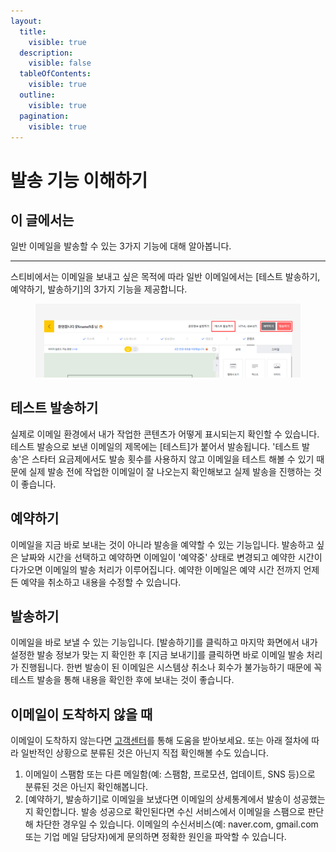 ```yaml
---
layout:
  title:
    visible: true
  description:
    visible: false
  tableOfContents:
    visible: true
  outline:
    visible: true
  pagination:
    visible: true
---
```


# 발송 기능 이해하기

## 이 글에서는

일반 이메일을 발송할 수 있는 3가지 기능에 대해 알아봅니다.

***

스티비에서는 이메일을 보내고 싶은 목적에 따라 일반 이메일에서는 \[테스트 발송하기, 예약하기, 발송하기]의 3가지 기능을 제공합니다.

<figure><img src="../../.gitbook/assets/발송 기능 이해하기.png" alt=""><figcaption></figcaption></figure>

## 테스트 발송하기 <a href="#test-send" id="test-send"></a>

실제로 이메일 환경에서 내가 작업한 콘텐츠가 어떻게 표시되는지 확인할 수 있습니다. 테스트 발송으로 보낸 이메일의 제목에는 \[테스트]가 붙어서 발송됩니다. '테스트 발송'은 스타터 요금제에서도 발송 횟수를 사용하지 않고 이메일을 테스트 해볼 수 있기 때문에 실제 발송 전에 작업한 이메일이 잘 나오는지 확인해보고 실제 발송을 진행하는 것이 좋습니다.



## 예약하기 <a href="#reserve" id="reserve"></a>

이메일을 지금 바로 보내는 것이 아니라 발송을 예약할 수 있는 기능입니다. 발송하고 싶은 날짜와 시간을 선택하고 예약하면 이메일이 '예약중' 상태로 변경되고 예약한 시간이 다가오면 이메일의 발송 처리가 이루어집니다. 예약한 이메일은 예약 시간 전까지 언제든 예약을 취소하고 내용을 수정할 수 있습니다.



## 발송하기 <a href="#send" id="send"></a>

이메일을 바로 보낼 수 있는 기능입니다. \[발송하기]를 클릭하고 마지막 화면에서 내가 설정한 발송 정보가 맞는 지 확인한 후 \[지금 보내기]를 클릭하면 바로 이메일 발송 처리가 진행됩니다. 한번 발송이 된 이메일은 시스템상 취소나 회수가 불가능하기 때문에 꼭 테스트 발송을 통해 내용을 확인한 후에 보내는 것이 좋습니다.



## 이메일이 도착하지 않을 때 <a href="#not-arrived" id="not-arrived"></a>

이메일이 도착하지 않는다면 [고객센터](../../getting-started/undefined-4.md)를 통해 도움을 받아보세요. 또는 아래 절차에 따라 일반적인 상황으로 분류된 것은 아닌지 직접 확인해볼 수도 있습니다.

1. 이메일이 스팸함 또는 다른 메일함(예: 스팸함, 프로모션, 업데이트, SNS 등)으로 분류된 것은 아닌지 확인해봅니다.
2. \[예약하기, 발송하기]로 이메일을 보냈다면 이메일의 상세통계에서 발송이 성공했는지 확인합니다. 발송 성공으로 확인된다면 수신 서비스에서 이메일을 스팸으로 판단해 차단한 경우일 수 있습니다. 이메일의 수신서비스(예: naver.com, gmail.com 또는 기업 메일 담당자)에게 문의하면 정확한 원인을 파악할 수 있습니다.
